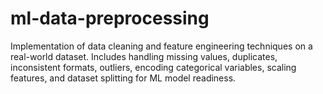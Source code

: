 # ml-data-preprocessing
Implementation of data cleaning and feature engineering techniques on a real-world dataset. Includes handling missing values, duplicates, inconsistent formats, outliers, encoding categorical variables, scaling features, and dataset splitting for ML model readiness.
